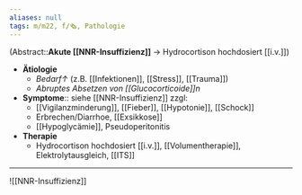 ```yaml
---
aliases: null
tags: m/m22, f/🗞️, Pathologie
---
```

(Abstract::**Akute [[NNR-Insuffizienz]]** → Hydrocortison hochdosiert [[i.v.]])
- **Ätiologie**
	- *Bedarf↑* (z.B. [[Infektionen]], [[Stress]], [[Trauma]])
	- *Abruptes Absetzen von [[Glucocorticoide]]n*
- **Symptome**:: siehe [[NNR-Insuffizienz]] zzgl:
	- [[Vigilanzminderung]], [[Fieber]], [[Hypotonie]], [[Schock]]
	- Erbrechen/Diarrhoe, [[Exsikkose]]
	- [[Hypoglycämie]], Pseudoperitonitis
- **Therapie**
	- Hydrocortison hochdosiert [[i.v.]], [[Volumentherapie]], Elektrolytausgleich, [[ITS]]
---
![[NNR-Insuffizienz]]
